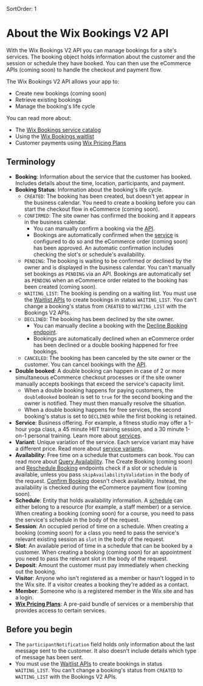 SortOrder: 1
# About the Wix Bookings V2 API


With the Wix Bookings V2 API you can manage bookings for a site's services. 
The booking object holds information about the customer and the session or 
schedule they have booked. You can then use the 
eCommerce APIs (coming soon) to handle the checkout and payment flow.

The Wix Bookings V2 API allows your app to:

+ Create new bookings (coming soon)
+ Retrieve existing bookings
+ Manage the booking's life cycle


You can read more about:

+ The [Wix Bookings service catalog](https://dev.wix.com/api/rest/wix-bookings/service-catalog/introduction)
+ Using the [Wix Bookings waitlist](https://dev.wix.com/api/rest/wix-bookings/waitlist/introduction)
+ Customer payments using [Wix Pricing Plans](https://dev.wix.com/api/rest/wix-pricing-plans/pricing-plans/introduction)


## Terminology


+ __Booking__: Information about the service that the customer has booked. 
  Includes details about the time, location, participants, and payment.
+ __Booking Status__: Information about the booking's life cycle.
    + `CREATED`: The booking has been created, but doesn't yet appear in the 
      business calendar. 
      You need to create a booking before you can start the 
      checkout flow in eCommerce (coming soon).
    + `CONFIRMED`: The site owner has confirmed the booking and it appears in 
      the business calendar.
        + You can manually confirm a booking via the 
          [API](https://dev.wix.com/api/rest/wix-bookings/bookings-v2/confirm-booking).
        + Bookings are automatically confirmed when the 
          [service](https://dev.wix.com/api/rest/wix-bookings/services/service/create-service) 
          is configured to do so and the eCommerce order (coming soon) 
          has been approved. An automatic confirmation includes checking the 
          slot's or schedule's availability.
    + `PENDING`: The booking is waiting to be confirmed or declined by the 
      owner and is displayed in the business calendar.
      You can't manually set bookings as `PENDING` via an API.
      Bookings are automatically set as `PENDING` when an eCommerce order related to the booking has been created (coming soon).
    + `WAITING_LIST`: The booking is pending on a waiting list.
      You must use the [Waitlist APIs](https://dev.wix.com/api/rest/wix-bookings/waitlist/introduction) 
      to create bookings in status `WAITING_LIST`. You can't change a booking's 
      status from `CREATED` to `WAITING_LIST` with the Bookings V2 APIs.
    + `DECLINED`: The booking has been declined by the site owner.
        + You can manually decline a booking with the 
          [Decline Booking endpoint](https://dev.wix.com/api/rest/wix-bookings/bookings-v2/decline-booking).
        + Bookings are automatically declined when an eCommerce order has been 
          declined or a double booking happened for free bookings.
    + `CANCELED`: The booking has been canceled by the site owner or the customer.
        You can cancel bookings with the [API](https://dev.wix.com/api/rest/wix-bookings/bookings-v2/cancel-booking).
+ __Double booked__:
  A double booking can happen in case of 2 or more simultaneous eCommerce checkout 
  processes or if the site owner manually accepts bookings that exceed the 
  service's capacity limit.
  + When a double booking happens for paying customers, the `doubleBooked` 
    boolean is set to `true` for the second booking and the owner is notified. 
    They must then manually resolve the situation.
  + When a double booking happens for free services, the second 
    booking's status is set to `DECLINED` while the first booking is retained.
+ __Service__: Business offering. For example, a fitness studio may offer a 
  1-hour yoga class, a 45 minute HIIT training session, and a 30 minute 1-on-1 
  personal training. Learn more about [services](https://dev.wix.com/api/rest/wix-bookings/services/introduction).
+ __Variant__: Unique variation of the service. Each service variant may have 
  a different price. Read more about 
  [service variants](https://dev.wix.com/api/rest/wix-bookings/service-options-and-variants/introduction).
+ __Availability__: Free time on a schedule that customers can book. 
  You can read more about 
  [Query Availability](https://bo.wix.com/wix-docs/rest/bookings/availabilitycalendar---wip/introduction).
  The Create Booking (coming soon) and
  [Reschedule Booking](https://bo.wix.com/wix-docs/rest/bookings/bookingsgateway-v2---wip/reschedule-booking) 
  endpoints check if a slot or schedule is available, unless you pass
  `skipAvailabilityValidation` in the body of the request.
  [Confirm Booking](https://bo.wix.com/wix-docs/rest/bookings/bookingsgateway-v2---wip/confirm-booking) 
  doesn't check availability. Instead, the availability is checked during the 
  eCommerce payment flow (coming soon).
+ __Schedule__: Entity that holds availability information. A 
  [schedule](https://dev.wix.com/api/rest/wix-bookings/schedules-and-sessions/introduction) can 
  either belong to a resource (for example, a staff member) or a service. 
  When creating a booking (coming soon)
  for a course, you need to pass the service's schedule in the body of the 
  request.
+ __Session__: An occupied period of time on a schedule. When 
  creating a booking (coming soon) 
  for a class you need to pass the service's relevant existing session as 
  `slot` in the body of the request.
+ __Slot__: An available period of time in a schedule that can be booked by a 
  customer. When 
  creating a booking (coming soon) 
  for an appointment you need to pass the relevant slot in the body of the request.
+ __Deposit__: Amount the customer must pay immediately when checking out the 
  booking.
+ __Visitor__: Anyone who isn't registered as a member or hasn't logged in to 
  the Wix site. If a visitor creates a booking they're added as a contact.
+ __Member__: Someone who is a registered member in the Wix site and has a 
  login.
+ __[Wix Pricing Plans](https://support.wix.com/en/article/about-pricing-plans)__: 
  A pre-paid bundle of services or a membership that provides access to certain
  services.


## Before you begin

+ The `participantNotification` field holds only information about the last 
  message sent to the customer. It also doesn't include details which type of 
  message has been sent.
+ You must use the [Waitlist APIs](https://dev.wix.com/api/rest/wix-bookings/waitlist/introduction) 
  to create bookings in status `WAITING_LIST`. You can't change a booking's status from `CREATED` to `WAITING_LIST` with the Bookings V2 APIs.